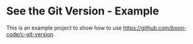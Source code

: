See the Git Version - Example
=============================

This is an example project to show how to use
https://github.com/boon-code/c-git-version.
